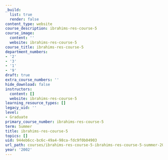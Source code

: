 ```yaml
---
_build:
  list: true
  render: false
content_type: website
course_description: ibrahims-res-course-5
course_image:
  content: ''
  website: ibrahims-res-course-5
course_title: ibrahims-res-course-5
department_numbers:
- '2'
- '3'
- '1'
- '9'
draft: true
extra_course_numbers: ''
hide_download: false
instructors:
  content: []
  website: ibrahims-res-course-5
learning_resource_types: []
legacy_uid: ''
level:
- Graduate
primary_course_number: ibrahims-res-course-5
term: Summer
title: ibrahims-res-course-5
topics: []
uid: 944eb6cc-bc6c-49a4-98ca-fdc9f0b04903
url_path: courses/ibrahims-res-course-5-ibrahims-res-course-5-summer-2002
year: '2002'
---
```

